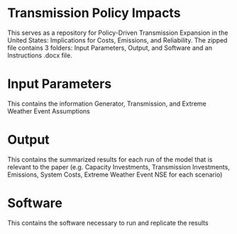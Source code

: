 # Transmission Policy Impacts
This serves as a repository for Policy-Driven Transmission Expansion in the United States: Implications for Costs, Emissions, and Reliability. The zipped file contains 3 folders: Input Parameters, Output, and Software and an Instructions .docx file.

# Input Parameters

This contains the information Generator, Transmission, and Extreme Weather Event Assumptions

# Output

This contains the summarized results for each run of the model that is relevant to the paper (e.g. Capacity Investments, Transmission Investments, Emissions, System Costs, Extreme Weather Event NSE for each scenario)

# Software

This contains the software necessary to run and replicate the results


